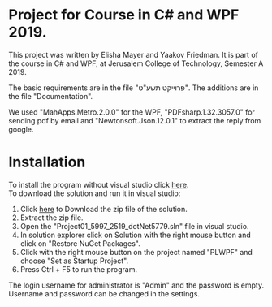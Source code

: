 # Project for Course in C# and WPF 2019.
This project was written by Elisha Mayer and Yaakov Friedman.
It is part of the course in C# and WPF, at Jerusalem College of Technology, Semester A 2019.

The basic requirements are in the file "פרוייקט תשע"ט".
The additions are in the file "Documentation".<br/>

We used "MahApps.Metro.2.0.0" for the WPF, "PDFsharp.1.32.3057.0" for sending pdf by email and "Newtonsoft.Json.12.0.1" to extract the reply from google.

# Installation
To install the program without visual studio click <a href="https://github.com/ElishaMayer/Project01_5997_2519_dotNet5779/raw/master/Setup/Setup.exe">here</a>.<br/>
To download the solution and run it in visual studio:<br/>
  1. Click <a href="https://github.com/ElishaMayer/Project01_5997_2519_dotNet5779/archive/master.zip">here</a> to Download the zip file of the solution.<br/>
  2. Extract the zip file.<br/>
  3. Open the "Project01_5997_2519_dotNet5779.sln" file in visual studio.<br/>
  4. In solution explorer click on Solution with the right mouse button and click on "Restore NuGet Packages".<br/>
  5. Click with the right mouse button on the project named "PLWPF" and choose "Set as Startup Project".<br/>
  6. Press Ctrl + F5 to run the program.<br/>
  
  The login username for administrator is "Admin" and the password is empty. Username and password can be changed in the settings.


